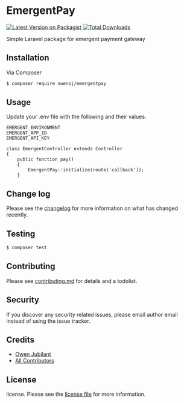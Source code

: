 # EmergentPay

[![Latest Version on Packagist][ico-version]][link-packagist]
[![Total Downloads][ico-downloads]][link-downloads]

Simple Laravel package for emergent payment gateway

## Installation

Via Composer

``` bash
$ composer require owenoj/emergentpay
```

## Usage
Update your .env file with the following  and their values.
```
EMERGENT_ENVIRONMENT
EMERGENT_APP_ID
EMERGENT_API_KEY
```
```
class EmergentController extends Controller
{
    public function pay()
    {   
        EmergentPay::initialize(route('callback'));    
    }

```
## Change log

Please see the [changelog](changelog.md) for more information on what has changed recently.

## Testing

``` bash
$ composer test
```

## Contributing

Please see [contributing.md](contributing.md) for details and a todolist.

## Security

If you discover any security related issues, please email author email instead of using the issue tracker.

## Credits

- [Owen Jubilant][link-author]
- [All Contributors][link-contributors]

## License

license. Please see the [license file](license.md) for more information.

[ico-version]: https://img.shields.io/packagist/v/owenoj/emergentpay.svg?style=flat-square
[ico-downloads]: https://img.shields.io/packagist/dt/owenoj/emergentpay.svg?style=flat-square
[ico-styleci]: https://styleci.io/repos/205626111/shield

[link-packagist]: https://packagist.org/packages/owenoj/emergentpay
[link-downloads]: https://packagist.org/packages/owenoj/emergentpay
[link-styleci]: https://styleci.io/repos/205626111
[link-author]: https://github.com/owen-oj
[link-contributors]: ../../contributors

